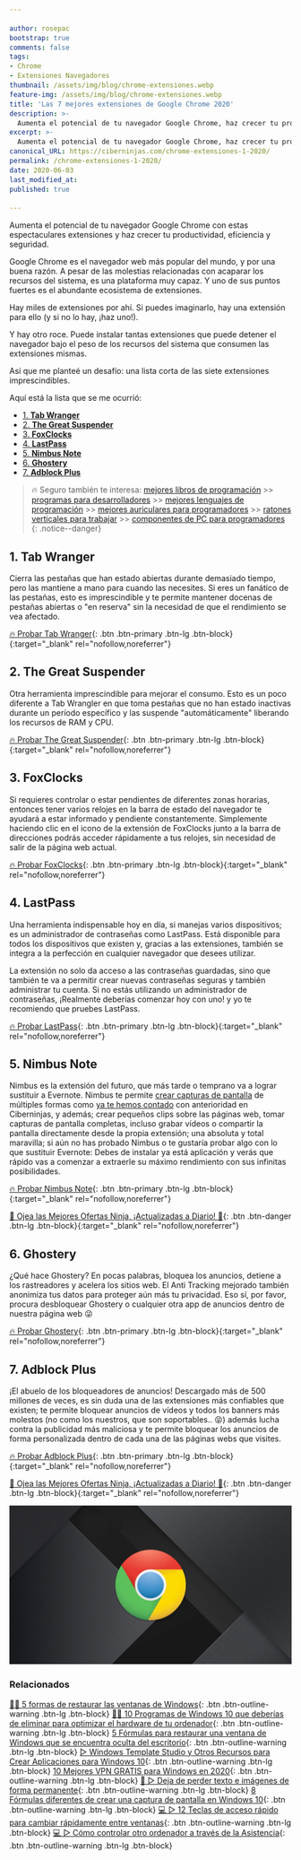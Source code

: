 ```yaml
---

author: rosepac
bootstrap: true     
comments: false
tags:
- Chrome
- Extensiones Navegadores
thumbnail: /assets/img/blog/chrome-extensiones.webp
feature-img: /assets/img/blog/chrome-extensiones.webp
title: 'Las 7 mejores extensiones de Google Chrome 2020'
description: >-
  Aumenta el potencial de tu navegador Google Chrome, haz crecer tu productividad, eficiencia y seguridad.
excerpt: >-
  Aumenta el potencial de tu navegador Google Chrome, haz crecer tu productividad, eficiencia y seguridad.
canonical_URL: https://ciberninjas.com/chrome-extensiones-1-2020/
permalink: /chrome-extensiones-1-2020/
date: 2020-06-03
last_modified_at: 
published: true

---
```


Aumenta el potencial de tu navegador Google Chrome con estas espectaculares extensiones y haz crecer tu productividad, eficiencia y seguridad.

Google Chrome es el navegador web más popular del mundo, y por una buena razón. A pesar de las molestias relacionadas con acaparar los recursos del sistema, es una plataforma muy capaz. Y uno de sus puntos fuertes es el abundante ecosistema de extensiones.

Hay miles de extensiones por ahí. Si puedes imaginarlo, hay una extensión para ello (y si no lo hay, ¡haz uno!).

Y hay otro roce. Puede instalar tantas extensiones que puede detener el navegador bajo el peso de los recursos del sistema que consumen las extensiones mismas.

Así que me planteé un desafío: una lista corta de las siete extensiones imprescindibles.

Aquí está la lista que se me ocurrió:
- [1. **Tab Wranger**](#1-tab-wranger)
- [2. **The Great Suspender**](#2-the-great-suspender)
- [3. **FoxClocks**](#3-foxclocks)
- [4. **LastPass**](#4-lastpass)
- [5. **Nimbus Note**](#5-nimbus-note)
- [6. **Ghostery**](#6-ghostery)
- [7. **Adblock Plus**](#7-adblock-plus)

> 🔥 Seguro también te interesa: [mejores libros de programación](/programar/) >> [programas para desarrolladores](/mejores-sistemas-operativos-para-hackear/) >> [mejores lenguajes de programación](/15-mejores-lenguajes-programacion/) >> [mejores auriculares para programadores](/auriculares-dise%C3%B1o/) >> [ratones verticales para trabajar](/teclados-ratones-dise%C3%B1o/) >> [componentes de PC para programadores](/ordenadores-componentes/)
{: .notice--danger}

## 1. **Tab Wranger**

Cierra las pestañas que han estado abiertas durante demasiado tiempo, pero las mantiene a mano para cuando las necesites. Si eres un fanático de las pestañas, esto es imprescindible y te permite mantener docenas de pestañas abiertas o "en reserva" sin la necesidad de que el rendimiento se vea afectado.

[🔥 Probar Tab Wranger](https://chrome.google.com/webstore/detail/tab-wrangler/egnjhciaieeiiohknchakcodbpgjnchh){: .btn .btn-primary .btn-lg .btn-block}{:target="_blank" rel="nofollow,noreferrer"}

## 2. **The Great Suspender**

Otra herramienta imprescindible para mejorar el consumo. Esto es un poco diferente a Tab Wrangler en que toma pestañas que no han estado inactivas durante un período específico y las suspende "automáticamente" liberando los recursos de RAM y CPU.

[🔥 Probar The Great Suspender](https://chrome.google.com/webstore/detail/the-great-suspender/klbibkeccnjlkjkiokjodocebajanakg){: .btn .btn-primary .btn-lg .btn-block}{:target="_blank" rel="nofollow,noreferrer"}

## 3. **FoxClocks**

Si requieres controlar o estar pendientes de diferentes zonas horarias, entonces tener varios relojes en la barra de estado del navegador te ayudará a estar informado y pendiente constantemente. Simplemente haciendo clic en el icono de la extensión de FoxClocks junto a la barra de direcciones podrás acceder rápidamente a tus relojes, sin necesidad de salir de la página web actual.

[🔥 Probar FoxClocks](https://chrome.google.com/webstore/detail/foxclocks/obcbigljfpgappaaofailjjoabiikckk){: .btn .btn-primary .btn-lg .btn-block}{:target="_blank" rel="nofollow,noreferrer"}

## 4. **LastPass**

Una herramienta indispensable hoy en día, si manejas varios dispositivos; es un administrador de contraseñas como LastPass. Está disponible para todos los dispositivos que existen y, gracias a las extensiones, también se integra a la perfección en cualquier navegador que desees utilizar.

La extensión no solo da acceso a las contraseñas guardadas, sino que también te va a permitir crear nuevas contraseñas seguras y también administrar tu cuenta. Si no estás utilizando un administrador de contraseñas, ¡Realmente deberías comenzar hoy con uno! y yo te recomiendo que pruebes LastPass.

[🔥 Probar LastPass](https://chrome.google.com/webstore/detail/lastpass-free-password-ma/hdokiejnpimakedhajhdlcegeplioahd){: .btn .btn-primary .btn-lg .btn-block}{:target="_blank" rel="nofollow,noreferrer"}

## 5. **Nimbus Note**

Nimbus es la extensión del futuro, que más tarde o temprano va a lograr sustituir a Evernote. Nimbus te permite [crear capturas de pantalla](https://ciberninjas.com/capturas-pantalla-windows-10/) de múltiples formas como [ya te hemos contado](https://ciberninjas.com/capturas-pantalla-windows-10/) con anterioridad en Ciberninjas, y además; crear pequeños clips sobre las páginas web, tomar capturas de pantalla completas, incluso grabar vídeos o compartir la pantalla directamente desde la propia extensión; una absoluta y total maravilla; si aún no has probado Nimbus o te gustaría probar algo con lo que sustituir Evernote: Debes de instalar ya está aplicación y verás que rápido vas a comenzar a extraerle su máximo rendimiento con sus infinitas posibilidades.

[🔥 Probar Nimbus Note](https://chrome.google.com/webstore/detail/nimbus-screenshot-screen/bpconcjcammlapcogcnnelfmaeghhagj){: .btn .btn-primary .btn-lg .btn-block}{:target="_blank" rel="nofollow,noreferrer"}

[🎁 Ojea las Mejores Ofertas Ninja, ¡Actualizadas a Diario! 🛒](https://www.amazon.es/shop/cibercursos){: .btn .btn-danger .btn-lg .btn-block}{:target="_blank" rel="nofollow,noreferrer"}

## 6. **Ghostery**

¿Qué hace Ghostery? En pocas palabras, bloquea los anuncios, detiene a los rastreadores y acelera los sitios web. El Anti Tracking mejorado también anonimiza tus datos para proteger aún más tu privacidad. Eso sí, por favor, procura desbloquear Ghostery o cualquier otra app de anuncios dentro de nuestra página web 😜

[🔥 Probar Ghostery](https://chrome.google.com/webstore/detail/ghostery-%E2%80%93-privacy-ad-blo/mlomiejdfkolichcflejclcbmpeaniij){: .btn .btn-primary .btn-lg .btn-block}{:target="_blank" rel="nofollow,noreferrer"}

## 7. **Adblock Plus**

¡El abuelo de los bloqueadores de anuncios! Descargado más de 500 millones de veces, es sin duda una de las extensiones más confiables que existen; te permite bloquear anuncios de vídeos y todos los banners más molestos (no como los nuestros, que son soportables.. 😝) además lucha contra la publicidad más maliciosa y te permite bloquear los anuncios de forma personalizada dentro de cada una de las páginas webs que visites.

[🔥 Probar Adblock Plus](https://chrome.google.com/webstore/detail/adblock-plus-free-ad-bloc/cfhdojbkjhnklbpkdaibdccddilifddb){: .btn .btn-primary .btn-lg .btn-block}{:target="_blank" rel="nofollow,noreferrer"}

[🎁 Ojea las Mejores Ofertas Ninja, ¡Actualizadas a Diario! 🛒](https://www.amazon.es/shop/cibercursos){: .btn .btn-danger .btn-lg .btn-block}{:target="_blank" rel="nofollow,noreferrer"}

![Aumenta el potencial de tu navegador Google Chrome, haz crecer tu productividad, eficiencia y seguridad.](/assets/img/blog/chrome-extensiones.webp "Aumenta el potencial de tu navegador Google Chrome, haz crecer tu productividad, eficiencia y seguridad.")

### **Relacionados** <!-- omit in toc --> <!-- omit in toc -->

[👨‍🔧 5 formas de restaurar las ventanas de Windows](https://ciberninjas.com/5-formas-restaurar-ventana-windows-10/){: .btn .btn-outline-warning .btn-lg .btn-block}
[👨‍🔧 10 Programas de Windows 10 que deberías de eliminar para optimizar el hardware de tu ordenador](https://ciberninjas.com/10-programas-eliminar-windows-10/){: .btn .btn-outline-warning .btn-lg .btn-block}
[5 Fórmulas para restaurar una ventana de Windows que se encuentra oculta del escritorio](https://ciberninjas.com/5-formas-restaurar-ventana-windows-10/){: .btn .btn-outline-warning .btn-lg .btn-block}
[▷ Windows Template Studio y Otros Recursos para Crear Aplicaciones para Windows 10](https://ciberninjas.com/windows-template-studio-recursos-para-aplicaciones-con-xaml-net/){: .btn .btn-outline-warning .btn-lg .btn-block}
[10 Mejores VPN GRATIS para Windows en 2020](https://ciberninjas.com/mejores-vpn-windows/){: .btn .btn-outline-warning .btn-lg .btn-block}
[🥇 ▷ Deja de perder texto e imágenes de forma permanente](https://ciberninjas.com/cambio-r%C3%A1pido-entre-ventanas-windows-10/){: .btn .btn-outline-warning .btn-lg .btn-block}
[8 Fórmulas diferentes de crear una captura de pantalla en Windows 10](https://ciberninjas.com/capturas-pantalla-windows-10/){: .btn .btn-outline-warning .btn-lg .btn-block}
[💻 ▷ 12 Teclas de acceso rápido para cambiar rápidamente entre ventanas](https://ciberninjas.com/cambio-r%C3%A1pido-entre-ventanas-windows-10/){: .btn .btn-outline-warning .btn-lg .btn-block}
[💻 ▷ Cómo controlar otro ordenador a través de la Asistencia](https://ciberninjas.com/ayuda-control-remoto-windows-10/){: .btn .btn-outline-warning .btn-lg .btn-block}